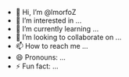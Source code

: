 - 👋 Hi, I’m @lmorfoZ
- 👀 I’m interested in ...
- 🌱 I’m currently learning ...
- 💞️ I’m looking to collaborate on ...
- 📫 How to reach me ...
- 😄 Pronouns: ...
- ⚡ Fun fact: ...

<!---
lmorfoZ/lmorfoZ is a ✨ special ✨ repository because its `README.md` (this file) appears on your GitHub profile.
You can click the Preview link to take a look at your changes.
--->
